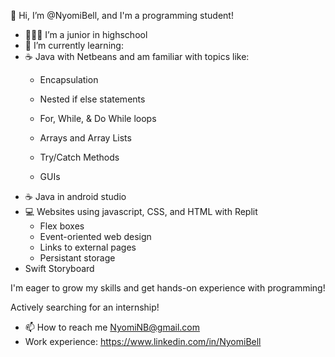 👋 Hi, I’m @NyomiBell, and I'm a programming student! 
- 👩🏿‍🎓 I’m a junior in highschool
- 🌱 I’m currently learning:
-   ☕️ Java with Netbeans and am familiar with topics like:
    * Encapsulation
  
    * Nested if else statements

    * For, While, & Do While loops
 
    * Arrays and Array Lists

    * Try/Catch Methods
      
    * GUIs
-   ☕️ Java in android studio
- 💻 Websites using javascript, CSS, and HTML with Replit
    * Flex boxes
    * Event-oriented web design
    * Links to external pages
    * Persistant storage
- Swift Storyboard

I'm eager to grow my skills and get hands-on experience with programming!

Actively searching for an internship!
 
- 📫 How to reach me NyomiNB@gmail.com
- Work experience: https://www.linkedin.com/in/NyomiBell 

